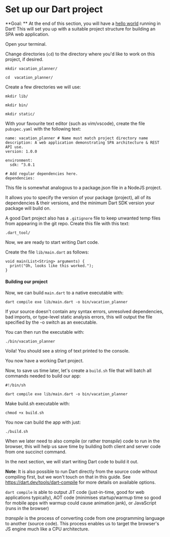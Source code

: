 # Set up our Dart project
**Goal: ** At the end of this section, you will have a [hello world](https://en.wikipedia.org/wiki/%22Hello,_World!%22_program) running in Dart! This will set you up with a suitable project structure for building an SPA web application.

Open your terminal.

Change directories (`cd`) to the directory where you'd like to work on this project, if desired.

```
mkdir vacation_planner/

cd  vacation_planner/
```



Create a few directories we will use:

```
mkdir lib/

mkdir bin/

mkdir static/
```



With your favourite text editor (such as vim/vscode), create the file `pubspec.yaml` with the following text:

```
name: vacation_planner # Name must match project directory name
description: A web application demonstrating SPA architecture & REST API use.
version: 1.0.0

environment:
  sdk: ^3.0.1

# Add regular dependencies here.
dependencies:

```

This file is somewhat analogous to a package.json file in a NodeJS project.

It allows you to specify the version of your package (project), all of its dependencies & their versions, and the minimum Dart SDK version your package will build on.

A good Dart project also has a `.gitignore` file to keep unwanted temp files from appearing in the git repo. Create this file with this text:

```
.dart_tool/
```



Now, we are ready to start writing Dart code.

Create the file `lib/main.dart` as follows:

```
void main(List<String> arguments) {
  print("Oh, looks like this worked.");
}
```



#### Building our project

Now, we can build `main.dart` to a native executable with:

```
dart compile exe lib/main.dart -o bin/vacation_planner
```

If your source doesn't contain any syntax errors, unresolved dependencies, bad imports, or type-level static analysis errors, this will output the file specified by the -o switch as an executable.

You can then run the executable with:

```
./bin/vacation_planner
```

Voila! You should see a string of text printed to the console.

You now have a working Dart project.

Now, to save us time later, let's create a `build.sh` file that will batch all commands needed to build our app:

```
#!/bin/sh

dart compile exe lib/main.dart -o bin/vacation_planner
```

Make build.sh executable with:

```
chmod +x build.sh
```

You now can build the app with just:

```
./build.sh
```

When we later need to also compile (or rather *transpile*) code to run in the browser, this will help us save time by building both client and server code from one succinct command.

In the next section, we will start writing Dart code to build it out.

**Note**: It is also possible to run Dart directly from the source code without compiling first, but we won't touch on that in this guide. See https://dart.dev/tools/dart-compile for more details on available options.

`dart compile` is able to output JIT code (just-in-time, good for web applications typically), AOT code (minimises startup/warmup time so good for mobile apps with warmup could cause animation jank), or JavaScript (runs in the browser)

*transpile* is the process of converting code from one programming language to another (source code). This process enables us to target the browser's JS engine much like a CPU architecture.

